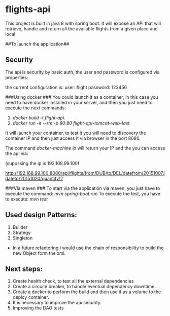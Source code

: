 # flights-api
This project is built in java 8 with spring boot. It will expose an API that will retrieve, handle and return all the available flights from a given place and local 

##To launch the application##

## Security

The api is security by basic auth, the user and password is configured via properties:

the current configuration is:
user: flight 
password: 123456

###Using docker ###
You could launch it as a container, in this case you need to have docker installed in your server, 
and then you just need to execute the next commands:

1. *docker build -t flight-api.*
2. *docker run -it --rm -p 80:80 flight-api-tomcat-web-last*

It will launch your container, to test it  you will need to discovery the container IP and then just access it via browser in the port 8080.

The command *docker-machine ip* will return your IP and the you can access the api via:

(supossing the ip is 192.168.99.100)

http://192.168.99.100:8080/api/flights/from/DUB/to/DEL/datefrom/20151007/dateto/20151020/quantity/2


###Via maven ###
To start via the application via maven, you just have to execute the command: *mvn spring-boot:run*
To execute the test, you have to execute: *mvn test*

## Used design Patterns: ##
1. Builder
2. Strategy
3. Singleton
- In a future refactoring I would use the chain of responsibility to build the new Object form the xml.

## Next steps:
1. Create health check, to test all the external dependencies
2. Create a circuite breaker, to handle eventual dependency downtime.
3. Create a docker to perform the build and then use it as a volume to the deploy container.
4. It is necessary to improve the api security.
5. Improving the DAO tests



